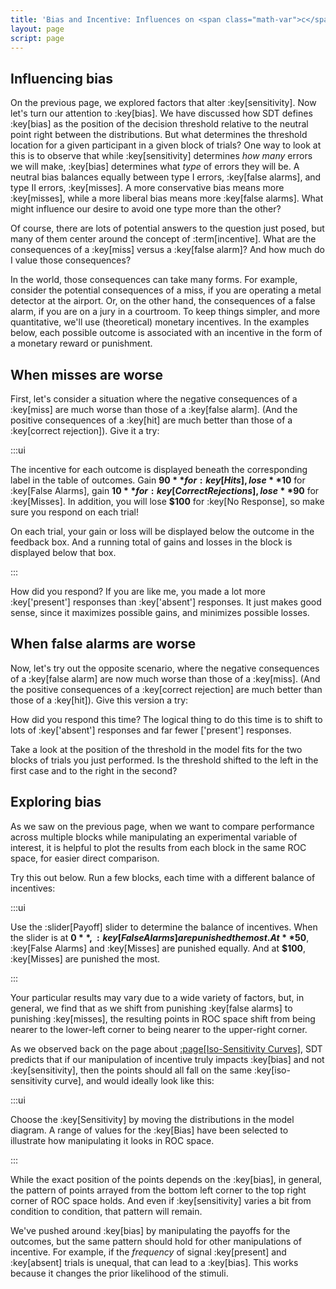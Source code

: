 ```yaml
---
title: 'Bias and Incentive: Influences on <span class="math-var">c</span>'
layout: page
script: page
---
```


## Influencing bias

On the previous page, we explored factors that alter :key[sensitivity]. Now let's turn our attention
to :key[bias]. We have discussed how SDT defines :key[bias] as the position of the decision
threshold relative to the neutral point right between the distributions. But what determines the
threshold location for a given participant in a given block of trials? One way to look at this is to
observe that while :key[sensitivity] determines *how many* errors we will make, :key[bias]
determines what *type* of errors they will be. A neutral bias balances equally between type I
errors, :key[false alarms], and type II errors, :key[misses]. A more conservative bias means more
:key[misses], while a more liberal bias means more :key[false alarms]. What might influence our
desire to avoid one type more than the other?

Of course, there are lots of potential answers to the question just posed, but many of them center
around the concept of :term[incentive]. What are the consequences of a :key[miss] versus a
:key[false alarm]? And how much do I value those consequences?

In the world, those consequences can take many forms. For example, consider the potential
consequences of a miss, if you are operating a metal detector at the airport. Or, on the other hand,
the consequences of a false alarm, if you are on a jury in a courtroom. To keep things simpler, and
more quantitative, we'll use (theoretical) monetary incentives. In the examples below, each possible
outcome is associated with an incentive in the form of a monetary reward or punishment.

## When misses are worse

First, let's consider a situation where the negative consequences of a :key[miss] are much worse
than those of a :key[false alarm]. (And the positive consequences of a :key[hit] are much better
than those of a :key[correct rejection]). Give it a try:

<sdt-example-human>
  <detectable-control run pause reset></detectable-control>
  <rdk-task coherence=".2" trials="10" duration="1000" wait="1000" iti="1000"></rdk-task>
  <detectable-response interactive trial feedback="outcome" payoff="total" no-response-payoff="-100"
    hit-payoff="90" miss-payoff="-90" correct-rejection-payoff="10" false-alarm-payoff="-10">
  </detectable-response>
  <detectable-table numeric summary="stimulusRates accuracy" payoff
    hits="0" misses="0" false-alarms="0" correct-rejections="0"
    hit-payoff="90" miss-payoff="-90" correct-rejection-payoff="10" false-alarm-payoff="-10">
  </detectable-table>
  <roc-space point="all" iso-d="all" iso-c="all" far=".5" hr=".5"></roc-space>
  <sdt-model threshold bias distributions sensitivity color="outcome" d="0" c="0"></sdt-model>
</sdt-example-human>

:::ui

The incentive for each outcome is displayed beneath the corresponding label in the table of
outcomes. Gain **$90** for :key[Hits], lose **$10** for :key[False Alarms], gain **$10** for
:key[Correct Rejections], lose **$90** for :key[Misses]. In addition, you will lose **$100** for
:key[No Response], so make sure you respond on each trial!

On each trial, your gain or loss will be displayed below the outcome in the feedback box. And a
running total of gains and losses in the block is displayed below that box.

:::

How did you respond? If you are like me, you made a lot more :key['present'] responses than
:key['absent'] responses. It just makes good sense, since it maximizes possible gains, and minimizes
possible losses.

## When false alarms are worse

Now, let's try out the opposite scenario, where the negative consequences of a :key[false alarm] are
now much worse than those of a :key[miss]. (And the positive consequences of a :key[correct
rejection] are much better than those of a :key[hit]). Give this version a try:

<sdt-example-human>
  <detectable-control run pause reset></detectable-control>
  <rdk-task coherence=".2" trials="10" duration="1000" wait="1000" iti="1000"></rdk-task>
  <detectable-response interactive trial feedback="outcome" payoff="total" no-response-payoff="-100"
    hit-payoff="10" miss-payoff="-10" correct-rejection-payoff="90" false-alarm-payoff="-90">
  </detectable-response>
  <detectable-table numeric summary="stimulusRates accuracy" payoff
    hits="0" misses="0" false-alarms="0" correct-rejections="0"
    hit-payoff="10" miss-payoff="-10" correct-rejection-payoff="90" false-alarm-payoff="-90">
  </detectable-table>
  <roc-space point="all" iso-d="all" iso-c="all" far=".5" hr=".5"></roc-space>
  <sdt-model threshold bias distributions sensitivity color="outcome" d="0" c="0"></sdt-model>
</sdt-example-human>

How did you respond this time? The logical thing to do this time is to shift to lots of
:key['absent'] responses and far fewer ['present'] responses.

Take a look at the position of the threshold in the model fits for the two blocks of trials you just
performed. Is the threshold shifted to the left in the first case and to the right in the second?

## Exploring bias

As we saw on the previous page, when we want to compare performance across multiple blocks while
manipulating an experimental variable of interest, it is helpful to plot the results from each block
in the same ROC space, for easier direct comparison.

Try this out below. Run a few blocks, each time with a different balance of incentives:

<sdt-example-human>
  <detectable-control trials="10" duration="1000" coherence=".2" payoff="50" run pause reset ></detectable-control>
  <rdk-task coherence=".2" trials="10" duration="1000" wait="1000" iti="1000"></rdk-task>
  <detectable-response interactive trial feedback="outcome" payoff="total" no-response-payoff="-100"
    hit-payoff="50" miss-payoff="-50" correct-rejection-payoff="50" false-alarm-payoff="-50">
  </detectable-response>
  <detectable-table numeric summary="stimulusRates accuracy" payoff
    hits="0" misses="0" false-alarms="0" correct-rejections="0"
    hit-payoff="50" miss-payoff="-50" correct-rejection-payoff="50" false-alarm-payoff="-50">
  </detectable-table>
  <roc-space point="all" iso-d="all" iso-c="all" history far=".5" hr=".5"></roc-space>
  <sdt-model threshold bias distributions sensitivity color="outcome" d="0" c="0"></sdt-model>
</sdt-example-human>

:::ui

Use the :slider[Payoff] slider to determine the balance of incentives. When the slider is at **$0**,
:key[False Alarms] are punished the most. At **$50**, :key[False Alarms] and :key[Misses] are
punished equally. And at **$100**, :key[Misses] are punished the most.

:::

Your particular results may vary due to a wide variety of factors, but, in general, we find that as
we shift from punishing :key[false alarms] to punishing :key[misses], the resulting points in ROC
space shift from being nearer to the lower-left corner to being nearer to the upper-right corner.

As we observed back on the page about [:page[Iso-Sensitivity Curves]](sensitivity.html), SDT
predicts that if our manipulation of incentive truly impacts :key[bias] and not :key[sensitivity],
then the points should all fall on the same :key[iso-sensitivity curve], and would ideally look like
this:

<sdt-example-multiple variable="c" values="2 1 0 -1 -2">
  <sdt-model interactive distributions sensitivity color="stimulus"></sdt-model>
  <roc-space point="rest" iso-d="first" iso-c="rest"></roc-space>
</sdt-example-multiple>

:::ui

Choose the :key[Sensitivity] by moving the distributions in the model diagram. A range of values for
the :key[Bias] have been selected to illustrate how manipulating it looks in ROC space.

:::

While the exact position of the points depends on the :key[bias], in general, the pattern of points
arrayed from the bottom left corner to the top right corner of ROC space holds. And even if
:key[sensitivity] varies a bit from condition to condition, that pattern will remain.

We've pushed around :key[bias] by manipulating the payoffs for the outcomes, but the same
pattern should hold for other manipulations of incentive. For example, if the *frequency* of signal
:key[present] and :key[absent] trials is unequal, that can lead to a :key[bias]. This works because
it changes the prior likelihood of the stimuli.
